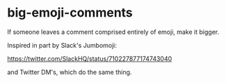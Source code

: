 # big-emoji-comments
If someone leaves a comment comprised entirely of emoji, make it bigger.

Inspired in part by Slack's Jumbomoji:

https://twitter.com/SlackHQ/status/710227877174743040

and Twitter DM's, which do the same thing.
